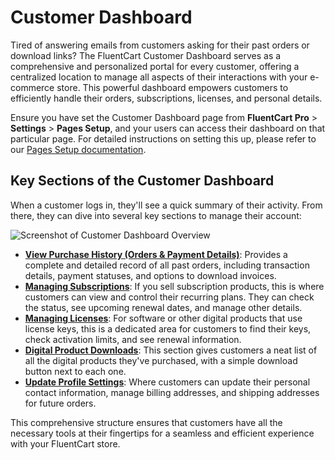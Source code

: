 # Customer Dashboard

Tired of answering emails from customers asking for their past orders or download links? The FluentCart Customer Dashboard serves as a comprehensive and personalized portal for every customer, offering a centralized location to manage all aspects of their interactions with your e-commerce store. This powerful dashboard empowers customers to efficiently handle their orders, subscriptions, licenses, and personal details.

Ensure you have set the Customer Dashboard page from **FluentCart Pro** > **Settings** > **Pages Setup**, and your users can access their dashboard on that particular page. For detailed instructions on setting this up, please refer to our [Pages Setup documentation](/guide/settings-configuration/pages-setup).

## Key Sections of the Customer Dashboard

When a customer logs in, they'll see a quick summary of their activity. From there, they can dive into several key sections to manage their account:

![Screenshot of Customer Dashboard Overview](/images/customer-dashboard/customer-dashboard-overview/customer-dashboard.webp)

* **[View Purchase History (Orders & Payment Details)](/guide/customer-dashboard/purchase-history)**: Provides a complete and detailed record of all past orders, including transaction details, payment statuses, and options to download invoices.
* **[Managing Subscriptions](/guide/customer-dashboard/subscriptions)**: If you sell subscription products, this is where customers can view and control their recurring plans. They can check the status, see upcoming renewal dates, and manage other details.
* **[Managing Licenses](/guide/customer-dashboard/licenses)**: For software or other digital products that use license keys, this is a dedicated area for customers to find their keys, check activation limits, and see renewal information.
* **[Digital Product Downloads](/guide/customer-dashboard/downloads)**: This section gives customers a neat list of all the digital products they've purchased, with a simple download button next to each one.
* **[Update Profile Settings](/guide/customer-dashboard/profile-management.md)**: Where customers can update their personal contact information, manage billing addresses, and shipping addresses for future orders.

This comprehensive structure ensures that customers have all the necessary tools at their fingertips for a seamless and efficient experience with your FluentCart store.

